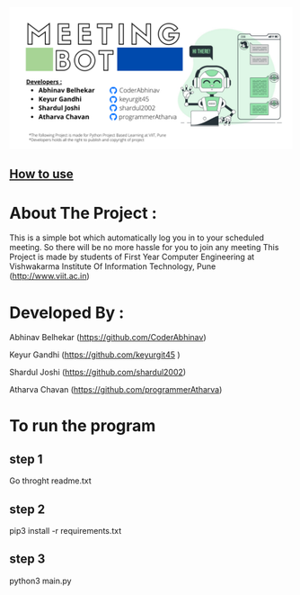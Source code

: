 ![meeting bot](files/Meeting.png)
## [How to use](#to-run-the-program)

# About The Project :
This is a simple bot which automatically log you in to your scheduled 
meeting. So there will be no more hassle for you to join any meeting
This Project is made by students of First Year Computer Engineering at
Vishwakarma Institute Of Information Technology, Pune
(http://www.viit.ac.in)

# Developed By : 
Abhinav Belhekar (https://github.com/CoderAbhinav)

Keyur Gandhi     (https://github.com/keyurgit45  )

Shardul Joshi    (https://github.com/shardul2002)

Atharva Chavan   (https://github.com/programmerAtharva)


# To run the program 
## step 1
Go throght readme.txt
## step 2
pip3 install -r requirements.txt
## step 3
python3 main.py

